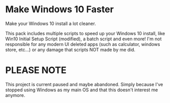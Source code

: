 # Make Windows 10 Faster
Make your Windows 10 install a lot cleaner.

This pack includes multiple scripts to speed up your Windows 10 install, like Win10 Initial Setup Script (modified), a batch script and even more!
I'm not responsible for any modern UI deleted apps (such as calculator, windows store, etc...) or any damage that scripts NOT made by me did.

# PLEASE NOTE
This project is current paused and maybe abandoned. Simply because I've stopped using Windows as my main OS and that this doesn't interest me anymore.

